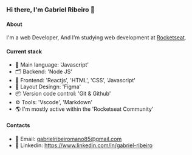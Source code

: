 ### Hi there, I'm Gabriel Ribeiro 👋

#### About
I'm a web Developer, And I'm studying web development at [Rocketseat](https://www.rocketseat.com.br/).
#### Current stack
- 💬 Main language: 'Javascript'
- 🗂 Backend: 'Node JS'
- 📝 Frontend: 'Reactjs', 'HTML', 'CSS', 'Javascript'
- 🎨 Layout Desingn: 'Figma'
- 📦 Version code control: 'Git & Github'
- ⚙️ Tools: 'Vscode', 'Markdown'
- 🌎 I'm mostly active within the 'Rocketseat Community'

#### Contacts
- 📨 Email: gabrielribeiromano85@gmail.com
- 🪪 Linkedin: https://www.linkedin.com/in/gabriel-ribeiro
